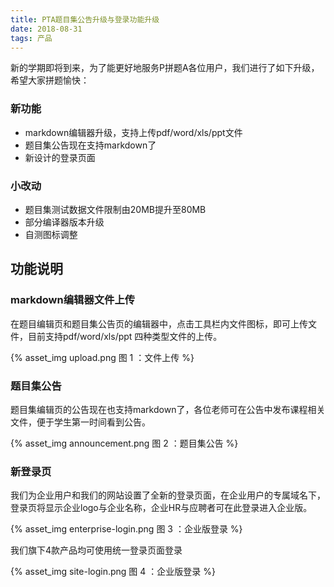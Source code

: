 ```yaml
---
title: PTA题目集公告升级与登录功能升级
date: 2018-08-31
tags: 产品
---
```


新的学期即将到来，为了能更好地服务P拼题A各位用户，我们进行了如下升级，希望大家拼题愉快：


### 新功能

- markdown编辑器升级，支持上传pdf/word/xls/ppt文件
- 题目集公告现在支持markdown了
- 新设计的登录页面

### 小改动

- 题目集测试数据文件限制由20MB提升至80MB
- 部分编译器版本升级
- 自测图标调整


## 功能说明

### markdown编辑器文件上传

在题目编辑页和题目集公告页的编辑器中，点击工具栏内文件图标，即可上传文件，目前支持pdf/word/xls/ppt
四种类型文件的上传。

{% asset_img upload.png 图 1 ：文件上传 %}

### 题目集公告

题目集编辑页的公告现在也支持markdown了，各位老师可在公告中发布课程相关文件，便于学生第一时间看到公告。

{% asset_img announcement.png 图 2 ：题目集公告 %}

### 新登录页

我们为企业用户和我们的网站设置了全新的登录页面，在企业用户的专属域名下，登录页将显示企业logo与企业名称，企业HR与应聘者可在此登录进入企业版。

{% asset_img enterprise-login.png 图 3 ：企业版登录 %}

我们旗下4款产品均可使用统一登录页面登录

{% asset_img site-login.png 图 4 ：企业版登录 %}